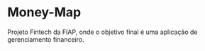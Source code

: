 # Money-Map
Projeto Fintech da FIAP, onde o objetivo final é uma aplicação de gerenciamento financeiro.
